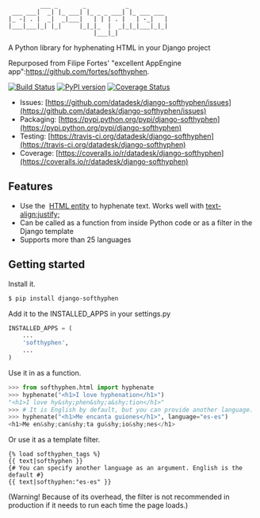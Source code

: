 
<pre><code>         ___ _       _           _
 ___ ___|  _| |_ ___| |_ _ _ ___| |_ ___ ___
|_ -| . |  _|  _|___|   | | | . |   | -_|   |
|___|___|_| |_|     |_|_|_  |  _|_|_|___|_|_|
                        |___|_|              </code></pre>

A Python library for hyphenating HTML in your Django project

Repurposed from Filipe Fortes' "excellent AppEngine app":https://github.com/fortes/softhyphen.

[![Build Status](https://travis-ci.org/datadesk/django-softhyphen.png?branch=master)](https://travis-ci.org/datadesk/django-softhyphen)
[![PyPI version](https://badge.fury.io/py/django-softhyphen.png)](http://badge.fury.io/py/django-softhyphen)
[![Coverage Status](https://coveralls.io/repos/datadesk/django-softhyphen/badge.png?branch=master)](https://coveralls.io/r/datadesk/django-softhyphen?branch=master)

* Issues: [https://github.com/datadesk/django-softhyphen/issues](https://github.com/datadesk/django-softhyphen/issues)
* Packaging: [https://pypi.python.org/pypi/django-softhyphen](https://pypi.python.org/pypi/django-softhyphen)
* Testing: [https://travis-ci.org/datadesk/django-softhyphen](https://travis-ci.org/datadesk/django-softhyphen)
* Coverage: [https://coveralls.io/r/datadesk/django-softhyphen](https://coveralls.io/r/datadesk/django-softhyphen)

Features
--------

* Use the <code>&shy;</code> [HTML entity](http://www.w3.org/TR/html4/struct/text.html#h-9.3.3) to hyphenate text. Works well with [text-align:justify;](http://www.w3schools.com/cssref/pr_text_text-align.asp)
* Can be called as a function from inside Python code or as a filter in the Django template
* Supports more than 25 languages

Getting started
---------------

Install it.

```bash
$ pip install django-softhyphen
```

Add it to the INSTALLED_APPS in your settings.py

```python
INSTALLED_APPS = (
    ...
    'softhyphen',
    ...
)
```

Use it in as a function.

```python
>>> from softhyphen.html import hyphenate
>>> hyphenate("<h1>I love hyphenation</h1>")
"<h1>I love hy&shy;phen&shy;a&shy;tion</h1>"
>>> # It is English by default, but you can provide another language.
>>> hyphenate("<h1>Me encanta guiones</h1>", language="es-es")
<h1>Me en&shy;can&shy;ta gu&shy;io&shy;nes</h1>
```

Or use it as a template filter.

```django+html
{% load softhyphen_tags %}
{{ text|softhyphen }}
{# You can specify another language as an argument. English is the default #}
{{ text|softhyphen:"es-es" }}
```

(Warning! Because of its overhead, the filter is not recommended in production if it needs to run each time the page loads.)
